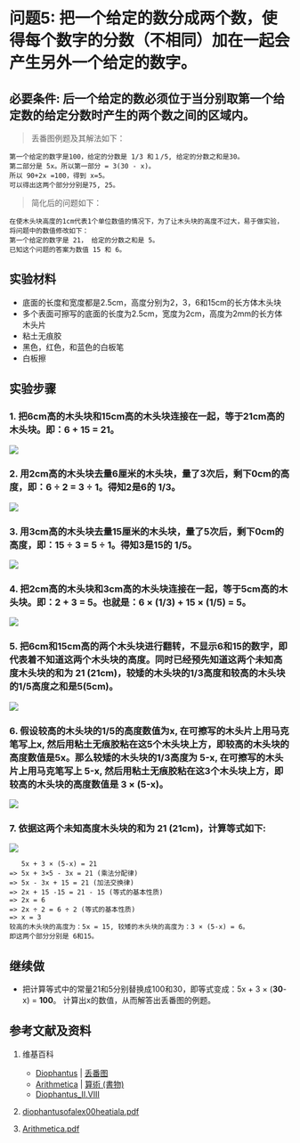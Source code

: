 # 问题5: 把一个给定的数分成两个数，使得每个数字的分数（不相同）加在一起会产生另外一个给定的数字。

## 必要条件: 后一个给定的数必须位于当分别取第一个给定数的给定分数时产生的两个数之间的区域内。

> 丢番图例题及其解法如下：
>  
	第一个给定的数字是100，给定的分数是 1/3 和１/5, 给定的分数之和是30。
	第二部分是 5x。所以第一部分 = 3(30 - x)。
	所以 90+2x =100，得到 x=5。
	可以得出这两个部分分别是75, 25。

> 简化后的问题如下：
>  
	在使木头块高度的1cm代表1个单位数值的情况下，为了让木头块的高度不过大，易于做实验，将问题中的数值修改如下：
	第一个给定的数字是 21， 给定的分数之和是 5。
	已知这个问题的答案为数值 15 和 6。

## 实验材料

- 底面的长度和宽度都是2.5cm，高度分别为2，3，6和15cm的长方体木头块
- 多个表面可擦写的底面的长度为2.5cm，宽度为2cm，高度为2mm的长方体木头片
- 粘土无痕胶
- 黑色，红色，和蓝色的白板笔
- 白板擦

## 实验步骤

### 1. 把6cm高的木头块和15cm高的木头块连接在一起，等于21cm高的木头块。即：6 + 15 = 21。
![](/images/函数和极限/丢番图的《算术》中典型的推演实验/卷1/问题5/1a1.jpg)

### 2. 用2cm高的木头块去量6厘米的木头块，量了3次后，剩下0cm的高度，即：6 ÷ 2 = 3 ÷ 1。得知2是6的 1/3。
![](/images/函数和极限/丢番图的《算术》中典型的推演实验/卷1/问题5/1a2.jpg)

### 3. 用3cm高的木头块去量15厘米的木头块，量了5次后，剩下0cm的高度，即：15 ÷ 3 = 5 ÷ 1。得知3是15的 1/5。
![](/images/函数和极限/丢番图的《算术》中典型的推演实验/卷1/问题5/1a3.jpg)

### 4. 把2cm高的木头块和3cm高的木头块连接在一起，等于5cm高的木头块。即：2 + 3 = 5。也就是：6 × (1/3) + 15 × (1/5) = 5。
![](/images/函数和极限/丢番图的《算术》中典型的推演实验/卷1/问题5/1a4.jpg)

### 5. 把6cm和15cm高的两个木头块进行翻转，不显示6和15的数字，即代表着不知道这两个木头块的高度。同时已经预先知道这两个未知高度木头块的和为 21 (21cm)，较矮的木头块的1/3高度和较高的木头块的1/5高度之和是5(5cm)。
![](/images/函数和极限/丢番图的《算术》中典型的推演实验/卷1/问题5/1a5.jpg)

### 6. 假设较高的木头块的1/5的高度数值为x, 在可擦写的木头片上用马克笔写上x, 然后用粘土无痕胶粘在这5个木头块上方，即较高的木头块的高度数值是5x。那么较矮的木头块的1/3高度为 5-x, 在可擦写的木头片上用马克笔写上 5-x, 然后用粘土无痕胶粘在这3个木头块上方，即较高的木头块的高度数值是 3 × (5-x)。
![](/images/函数和极限/丢番图的《算术》中典型的推演实验/卷1/问题5/1a6.jpg)

### 7. 依据这两个未知高度木头块的和为 21 (21cm)，计算等式如下:
![](/images/函数和极限/丢番图的《算术》中典型的推演实验/卷1/问题5/1a7.jpg)

	   5x + 3 × (5-x) = 21
	=> 5x + 3×5 - 3x = 21 (乘法分配律)
	=> 5x - 3x + 15 = 21 (加法交换律)
	=> 2x + 15 -15 = 21 - 15 (等式的基本性质)
	=> 2x = 6
	=> 2x ÷ 2 = 6 ÷ 2 (等式的基本性质)
	=> x = 3
	较高的木头块的高度为：5x = 15, 较矮的木头块的高度为：3 × (5-x) = 6。
	即这两个部分分别是 6和15。

## 继续做

- 把计算等式中的常量21和5分别替换成100和30，即等式变成：5x + 3 × (**30**-x) = **100**。 计算出x的数值，从而解答出丢番图的例题。

## 参考文献及资料

1. 维基百科
	- [Diophantus](https://en.wikipedia.org/wiki/Diophantus) | [丢番图](https://zh.wikipedia.org/wiki/丢番图) 
	- [Arithmetica](https://en.wikipedia.org/wiki/Arithmetica) | [算術 (書物)](https://ja.wikipedia.org/wiki/%E7%AE%97%E8%A1%93_(%E6%9B%B8%E7%89%A9)) 
	- [Diophantus_II.VIII](https://en.wikipedia.org/wiki/Diophantus_II.VIII) 

2. [diophantusofalex00heatiala.pdf](https://archive.org/download/diophantusofalex00heatiala/diophantusofalex00heatiala.pdf) 
3. [Arithmetica.pdf](https://staff.um.edu.mt/jmus1/Diophantus.pdf) 



